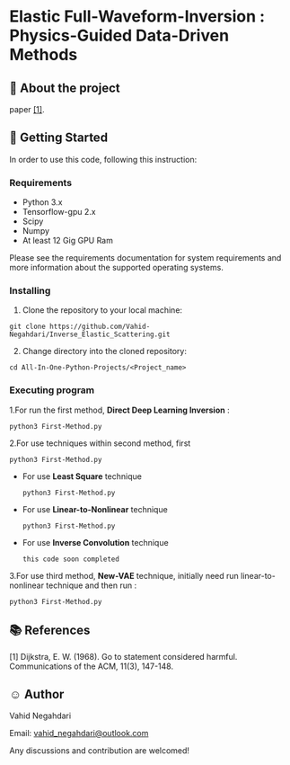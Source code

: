 # Elastic Full-Waveform-Inversion : Physics-Guided Data-Driven Methods

## :art: About the project
paper [[1]](#1).
## :key: Getting Started
In order to use this code, following this instruction:
### Requirements

* Python 3.x
* Tensorflow-gpu 2.x
* Scipy 
* Numpy
* At least 12 Gig GPU Ram

Please see the requirements documentation for system requirements and more
information about the supported operating systems.
### Installing
1. Clone the repository to your local machine:
``` 
git clone https://github.com/Vahid-Negahdari/Inverse_Elastic_Scattering.git
```

2. Change directory into the cloned repository:
``` 
cd All-In-One-Python-Projects/<Project_name>
```
### Executing program

1.For run the first method, **Direct Deep Learning Inversion** :
``` 
python3 First-Method.py
```
2.For use techniques within second method, first
``` 
python3 First-Method.py
```    
* For use **Least Square** technique
  ``` 
  python3 First-Method.py
  ```
* For use **Linear-to-Nonlinear** technique
  ``` 
  python3 First-Method.py
  ```  
* For use **Inverse Convolution** technique
  ``` 
  this code soon completed
  ```  
3.For use third method, **New-VAE** technique, initially need run linear-to-nonlinear technique and then run :
```
python3 First-Method.py
```


## :books: References 
<a id="1">[1]</a> 
Dijkstra, E. W. (1968). 
Go to statement considered harmful. 
Communications of the ACM, 11(3), 147-148.

## :relaxed: Author  
Vahid Negahdari

Email:  <vahid_negahdari@outlook.com>

Any discussions and contribution are welcomed!
